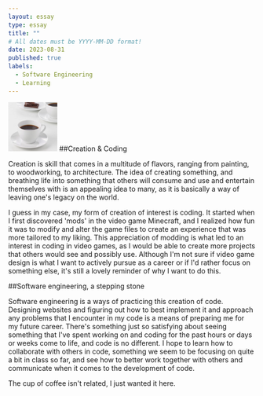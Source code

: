 ```yaml
---
layout: essay
type: essay
title: ""
# All dates must be YYYY-MM-DD format!
date: 2023-08-31
published: true
labels:
  - Software Engineering
  - Learning
---
```


<img width="100px" class="rounded float-start pe-4" src="../img/coffee.png">
##Creation & Coding

Creation is skill that comes in a multitude of flavors, ranging from painting, to woodworking, to architecture. The idea of creating something, and breathing life into something that others will consume and use and entertain themselves with is an appealing idea to many, as it is basically a way of leaving one's legacy on the world. 

I guess in my case, my form of creation of interest is coding. It started when I first discovered 'mods' in the video game Minecraft, and I realized how fun it was to modify and alter the game files to create an experience that was more tailored to my liking. This appreciation of modding is what led to an interest in coding in video games, as I would be able to create more projects that others would see and possibly use. Although I'm not sure if video game design is what I want to actively pursue as a career or if I'd rather focus on something else, it's still a lovely reminder of why I want to do this.

##Software engineering, a stepping stone

Software engineering is a ways of practicing this creation of code. Designing websites and figuring out how to best implement it and approach any problems that I encounter in my code is a means of preparing me for my future career. There's something just so satisfying about seeing something that I've spent working on and coding for the past hours or days or weeks come to life, and code is no different. I hope to learn how to collaborate with others in code, something we seem to be focusing on quite a bit in class so far, and see how to better work together with others and communicate when it comes to the development of code.

The cup of coffee isn't related, I just wanted it here.

